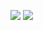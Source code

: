 ![](https://user-images.githubusercontent.com/74038190/225813708-98b745f2-7d22-48cf-9150-083f1b00d6c9.gif)
![](https://komarev.com/ghpvc/?username=MatthewBryanCC&style=flat-square&color=blueviolet)
